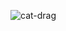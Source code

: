 ![cat-drag](https://github.com/SSw4rtzz/EstMeteorologica-IoT/assets/16618607/eed9aa63-6c17-4b07-b97f-0772790405c0)
